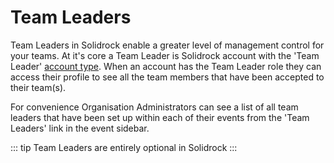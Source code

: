 # Team Leaders

Team Leaders in Solidrock enable a greater level of management control for your teams. At it's core a Team Leader is Solidrock account with the 'Team Leader' [account type](/guide/accounts/#team-leaders). When an account has the Team Leader role they can access their profile to see all the team members that have been accepted to their team(s).

For convenience Organisation Administrators can see a list of all team leaders that have been set up within each of their events from the 'Team Leaders' link in the event sidebar.

::: tip
Team Leaders are entirely optional in Solidrock
:::
